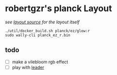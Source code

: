 # robertgzr's planck Layout

*see [layout source](keymap.c) for the layout itself*

```
./util/docker_build.sh planck/ez/glow:r
sudo wally-cli planck_ez_r.bin
```

## todo

- [ ] make a vilebloom rgb effect
- [ ] play with [leader](https://docs.qmk.fm/#/feature_leader_key)
